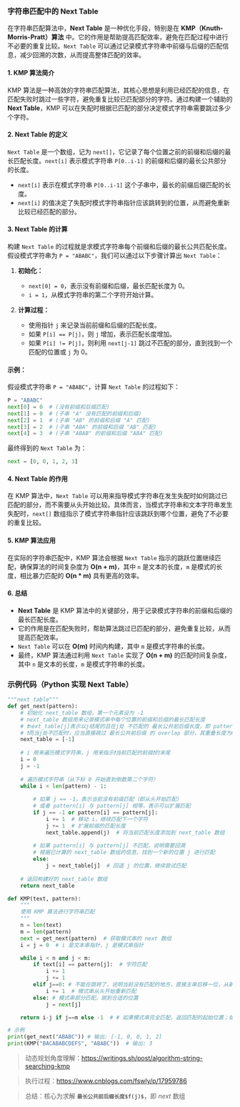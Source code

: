 ### 字符串匹配中的 Next Table

在字符串匹配算法中，**Next Table** 是一种优化手段，特别是在 **KMP（Knuth-Morris-Pratt）算法** 中。它的作用是帮助提高匹配效率，避免在匹配过程中进行不必要的重复比较。`Next Table` 可以通过记录模式字符串中前缀与后缀的匹配信息，减少回溯的次数，从而提高整体匹配的效率。

#### 1. KMP 算法简介

KMP 算法是一种高效的字符串匹配算法，其核心思想是利用已经匹配的信息，在匹配失败时跳过一些字符，避免重复比较已匹配部分的字符。通过构建一个辅助的 **Next Table**，KMP 可以在失配时根据已匹配的部分决定模式字符串需要跳过多少个字符。

#### 2. Next Table 的定义

`Next Table` 是一个数组，记为 `next[]`，它记录了每个位置之前的前缀和后缀的最长匹配长度。`next[i]` 表示模式字符串 `P[0..i-1]` 的前缀和后缀的最长公共部分的长度。

- `next[i]` 表示在模式字符串 `P[0..i-1]` 这个子串中，最长的前缀后缀匹配的长度。
- `next[i]` 的值决定了失配时模式字符串指针应该跳转到的位置，从而避免重新比较已经匹配的部分。

#### 3. Next Table 的计算

构建 `Next Table` 的过程就是求模式字符串每个前缀和后缀的最长公共匹配长度。假设模式字符串为 `P = "ABABC"`，我们可以通过以下步骤计算出 `Next Table`：

1. **初始化：**
   - `next[0] = 0`，表示没有前缀和后缀，最长匹配长度为 0。
   - `i = 1`，从模式字符串的第二个字符开始计算。

2. **计算过程：**
   - 使用指针 `j` 来记录当前前缀和后缀的匹配长度。
   - 如果 `P[i] == P[j]`，则 `j` 增加，表示匹配长度增加。
   - 如果 `P[i] != P[j]`，则利用 `next[j-1]` 跳过不匹配的部分，直到找到一个匹配的位置或 `j` 为 0。

#### 示例：

假设模式字符串 `P = "ABABC"`，计算 `Next Table` 的过程如下：
```python
P = "ABABC"
next[0] = 0  # (没有前缀和后缀匹配)
next[1] = 0  # (子串 "A" 没有匹配的前缀和后缀)
next[2] = 1  # (子串 "AB" 的前缀和后缀 "A" 匹配)
next[3] = 2  # (子串 "ABA" 的前缀和后缀 "AB" 匹配)
next[4] = 3  # (子串 "ABAB" 的前缀和后缀 "ABA" 匹配)
```

最终得到的 `Next Table` 为：
```python
next = [0, 0, 1, 2, 3]
```


#### 4. Next Table 的作用

在 KMP 算法中，`Next Table` 可以用来指导模式字符串在发生失配时如何跳过已匹配的部分，而不需要从头开始比较。具体而言，当模式字符串和文本字符串发生失配时，`next[]` 数组指示了模式字符串指针应该跳跃到哪个位置，避免了不必要的重复比较。

#### 5. KMP 算法应用

在实际的字符串匹配中，KMP 算法会根据 `Next Table` 指示的跳跃位置继续匹配，确保算法的时间复杂度为 **O(n + m)**，其中 `n` 是文本的长度，`m` 是模式的长度，相比暴力匹配的 **O(n * m)** 具有更高的效率。

#### 6. 总结

- **Next Table** 是 KMP 算法中的关键部分，用于记录模式字符串的前缀和后缀的最长匹配长度。
- 它的作用是在匹配失败时，帮助算法跳过已匹配的部分，避免重复比较，从而提高匹配效率。
- `Next Table` 可以在 **O(m)** 时间内构建，其中 `m` 是模式字符串的长度。
- 最终，KMP 算法通过利用 `Next Table` 实现了 **O(n + m)** 的匹配时间复杂度，其中 `n` 是文本的长度，`m` 是模式字符串的长度。

### 示例代码（Python 实现 Next Table）

```python
"""next table"""
def get_next(pattern):
    # 初始化 next_table 数组，第一个元素设为 -1
    # next_table 数组用来记录模式串中每个位置的前缀和后缀的最长匹配长度
    # ❗️next_table[j]表示以j结尾的且在j处 不匹配的 最长公共前后缀长度，即 pattern[:j] 范围最长公共前后缀长度；即不含当前，前面字符串前后缀最大匹配长度（不能整体，含整体的时候，必相等，即abcd===abcd）
    # ❗️而当j处不匹配时，应当直接跳过 最长公共前后缀 的 overlap 部分，其重叠长度为next_table[j]，范围为 [0, next_table[j]-1]，因此下一个应当匹配的位置就是 next_table[j] 
    next_table = [-1]  
    
    # i 用来遍历模式字符串，j 用来指示❗️当前匹配的前缀❗️的末尾
    i = 0
    j = -1
    
    # 遍历模式字符串（从下标 0 开始直到倒数第二个字符）
    while i < len(pattern) - 1:
        
        # 如果 j == -1，表示当前没有前缀匹配（即从头开始匹配）
        # 或者 pattern[i] 与 pattern[j] 相等，表示可以扩展匹配
        if j == -1 or pattern[i] == pattern[j]:
            i += 1  # 移动 i，继续匹配下一个字符
            j += 1  # 扩展前缀的匹配长度
            next_table.append(j)  # 将当前匹配长度添加到 next_table 数组
            
        # 如果 pattern[i] 与 pattern[j] 不匹配，说明需要回溯
        # 根据已计算的 next_table 数组的信息，找到一个新的位置 j 进行匹配
        else:
            j = next_table[j]  # 回退 j 的位置，继续尝试匹配
    
    # 返回构建好的 next_table 数组
    return next_table

def KMP(text, pattern):
    """
    使用 KMP 算法进行字符串匹配
    """
    n = len(text)
    m = len(pattern)
    next = get_next(pattern)  # 获取模式串的 next 数组
    i = j = 0  # i 是文本串指针，j 是模式串指针

    while i < n and j < m:
        if text[i] == pattern[j]:  # 字符匹配
            i += 1
            j += 1
        elif j==0: # 不能在跳转了，说明当前没有匹配的地方，直接主串后移一位，从新开始查找
            i += 1  # 模式串从头开始重新匹配
        else: # 模式串部分匹配，跳到合适的位置
            j = next[j]

    return i-j if j==m else -1  # # 如果模式串完全匹配，返回匹配的起始位置；如果没有匹配，返回 -1

# 示例
print(get_next("ABABC")) # 输出: [-1, 0, 0, 1, 2]
print(KMP("BACABABCDEFS", "ABABC"))  # 输出: 3
```
> 动态规划角度理解：https://writings.sh/post/algorithm-string-searching-kmp

> 执行过程：https://www.cnblogs.com/fswly/p/17959786

> 总结：核心为求解 **`最长公共前后缀长度$f(j)$`**，即 $next$ 数组
